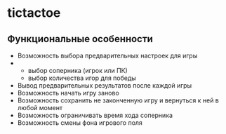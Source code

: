 # tictactoe

## Функциональные особенности

- Возможность выбора предварительных настроек для игры
- - выбор соперника (игрок или ПК)
  - выбор количества игор для победы
- Вывод предварительных результатов после каждой игры
- Возможность начать игру заново
- Возможность сохранить не законченную игру и вернуться к ней в любой момент
- Возможность ограничивать время хода соперника
- Возможность смены фона игрового поля
